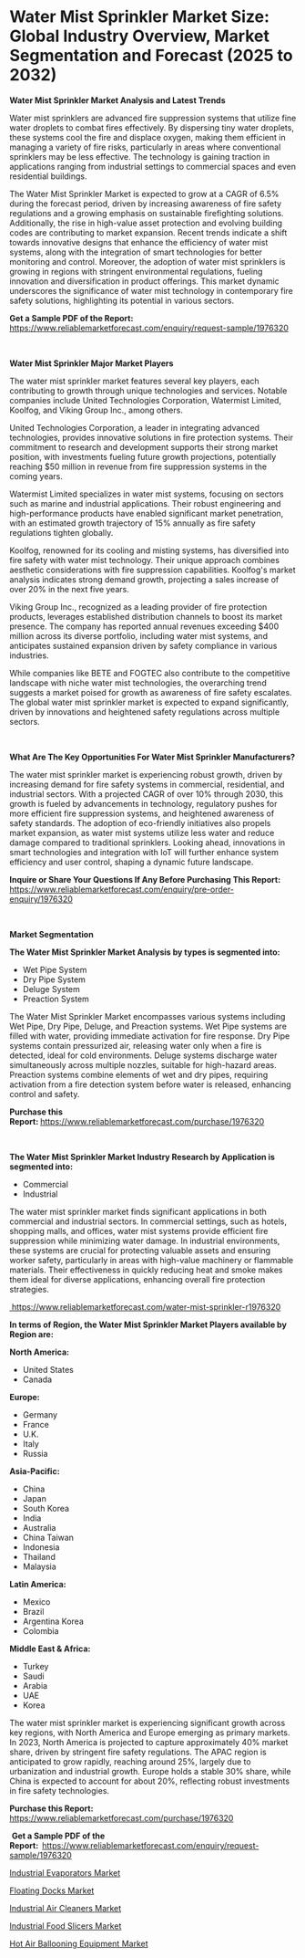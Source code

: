 <p><h1>Water Mist Sprinkler Market Size: Global Industry Overview, Market Segmentation and Forecast (2025 to 2032)</h1></p><p><strong>Water Mist Sprinkler Market Analysis and Latest Trends</strong></p>
<p><p>Water mist sprinklers are advanced fire suppression systems that utilize fine water droplets to combat fires effectively. By dispersing tiny water droplets, these systems cool the fire and displace oxygen, making them efficient in managing a variety of fire risks, particularly in areas where conventional sprinklers may be less effective. The technology is gaining traction in applications ranging from industrial settings to commercial spaces and even residential buildings.</p><p>The Water Mist Sprinkler Market is expected to grow at a CAGR of 6.5% during the forecast period, driven by increasing awareness of fire safety regulations and a growing emphasis on sustainable firefighting solutions. Additionally, the rise in high-value asset protection and evolving building codes are contributing to market expansion. Recent trends indicate a shift towards innovative designs that enhance the efficiency of water mist systems, along with the integration of smart technologies for better monitoring and control. Moreover, the adoption of water mist sprinklers is growing in regions with stringent environmental regulations, fueling innovation and diversification in product offerings. This market dynamic underscores the significance of water mist technology in contemporary fire safety solutions, highlighting its potential in various sectors.</p></p>
<p><strong>Get a Sample PDF of the Report:&nbsp;</strong> <a href="https://www.reliablemarketforecast.com/enquiry/request-sample/1976320?utm_campaign=1130&utm_medium=2&utm_source=Github&utm_content=ia&utm_term=10042025&utm_id=water-mist-sprinkler">https://www.reliablemarketforecast.com/enquiry/request-sample/1976320</a></p>
<p>&nbsp;</p>
<p><strong>Water Mist Sprinkler Major Market Players</strong></p>
<p><p>The water mist sprinkler market features several key players, each contributing to growth through unique technologies and services. Notable companies include United Technologies Corporation, Watermist Limited, Koolfog, and Viking Group Inc., among others.</p><p>United Technologies Corporation, a leader in integrating advanced technologies, provides innovative solutions in fire protection systems. Their commitment to research and development supports their strong market position, with investments fueling future growth projections, potentially reaching $50 million in revenue from fire suppression systems in the coming years.</p><p>Watermist Limited specializes in water mist systems, focusing on sectors such as marine and industrial applications. Their robust engineering and high-performance products have enabled significant market penetration, with an estimated growth trajectory of 15% annually as fire safety regulations tighten globally.</p><p>Koolfog, renowned for its cooling and misting systems, has diversified into fire safety with water mist technology. Their unique approach combines aesthetic considerations with fire suppression capabilities. Koolfog's market analysis indicates strong demand growth, projecting a sales increase of over 20% in the next five years.</p><p>Viking Group Inc., recognized as a leading provider of fire protection products, leverages established distribution channels to boost its market presence. The company has reported annual revenues exceeding $400 million across its diverse portfolio, including water mist systems, and anticipates sustained expansion driven by safety compliance in various industries.</p><p>While companies like BETE and FOGTEC also contribute to the competitive landscape with niche water mist technologies, the overarching trend suggests a market poised for growth as awareness of fire safety escalates. The global water mist sprinkler market is expected to expand significantly, driven by innovations and heightened safety regulations across multiple sectors.</p></p>
<p>&nbsp;</p>
<p><strong>What Are The Key Opportunities For Water Mist Sprinkler Manufacturers?</strong></p>
<p><p>The water mist sprinkler market is experiencing robust growth, driven by increasing demand for fire safety systems in commercial, residential, and industrial sectors. With a projected CAGR of over 10% through 2030, this growth is fueled by advancements in technology, regulatory pushes for more efficient fire suppression systems, and heightened awareness of safety standards. The adoption of eco-friendly initiatives also propels market expansion, as water mist systems utilize less water and reduce damage compared to traditional sprinklers. Looking ahead, innovations in smart technologies and integration with IoT will further enhance system efficiency and user control, shaping a dynamic future landscape.</p></p>
<p><strong>Inquire or Share Your Questions If Any Before Purchasing This Report:</strong> <a href="https://www.reliablemarketforecast.com/enquiry/pre-order-enquiry/1976320?utm_campaign=1130&utm_medium=2&utm_source=Github&utm_content=ia&utm_term=10042025&utm_id=water-mist-sprinkler">https://www.reliablemarketforecast.com/enquiry/pre-order-enquiry/1976320</a></p>
<p>&nbsp;</p>
<p><strong>Market Segmentation</strong></p>
<p><strong>The Water Mist Sprinkler Market Analysis by types is segmented into:</strong></p>
<p><ul><li>Wet Pipe System</li><li>Dry Pipe System</li><li>Deluge System</li><li>Preaction System</li></ul></p>
<p><p>The Water Mist Sprinkler Market encompasses various systems including Wet Pipe, Dry Pipe, Deluge, and Preaction systems. Wet Pipe systems are filled with water, providing immediate activation for fire response. Dry Pipe systems contain pressurized air, releasing water only when a fire is detected, ideal for cold environments. Deluge systems discharge water simultaneously across multiple nozzles, suitable for high-hazard areas. Preaction systems combine elements of wet and dry pipes, requiring activation from a fire detection system before water is released, enhancing control and safety.</p></p>
<p><strong>Purchase this Report:&nbsp;</strong><a href="https://www.reliablemarketforecast.com/purchase/1976320?utm_campaign=1130&utm_medium=2&utm_source=Github&utm_content=ia&utm_term=10042025&utm_id=water-mist-sprinkler">https://www.reliablemarketforecast.com/purchase/1976320</a></p>
<p>&nbsp;</p>
<p><strong>The Water Mist Sprinkler Market Industry Research by Application is segmented into:</strong></p>
<p><ul><li>Commercial</li><li>Industrial</li></ul></p>
<p><p>The water mist sprinkler market finds significant applications in both commercial and industrial sectors. In commercial settings, such as hotels, shopping malls, and offices, water mist systems provide efficient fire suppression while minimizing water damage. In industrial environments, these systems are crucial for protecting valuable assets and ensuring worker safety, particularly in areas with high-value machinery or flammable materials. Their effectiveness in quickly reducing heat and smoke makes them ideal for diverse applications, enhancing overall fire protection strategies.</p></p>
<p><a href="https://www.reliablemarketforecast.com/water-mist-sprinkler-r1976320?utm_campaign=1130&utm_medium=2&utm_source=Github&utm_content=ia&utm_term=10042025&utm_id=water-mist-sprinkler">&nbsp;https://www.reliablemarketforecast.com/water-mist-sprinkler-r1976320</a></p>
<p><strong>In terms of Region, the Water Mist Sprinkler Market Players available by Region are:</strong></p>
<p>
    <p> <strong> North America: </strong>
        <ul>
            <li>United States</li>
            <li>Canada</li>
        </ul>
        </p> 
    <p> <strong> Europe: </strong>
        <ul>
            <li>Germany</li>
            <li>France</li>
            <li>U.K.</li>
            <li>Italy</li>
            <li>Russia</li>
        </ul>
        </p> 
    <p> <strong> Asia-Pacific: </strong>
        <ul>
            <li>China</li>
            <li>Japan</li>
            <li>South Korea</li>
            <li>India</li>
            <li>Australia</li>
            <li>China Taiwan</li>
            <li>Indonesia</li>
            <li>Thailand</li>
            <li>Malaysia</li>
        </ul>
        </p> 
    <p> <strong> Latin America: </strong>
        <ul>
            <li>Mexico</li>
            <li>Brazil</li>
            <li>Argentina Korea</li>
            <li>Colombia</li>
        </ul>
        </p> 
    <p> <strong> Middle East & Africa: </strong>
        <ul>
            <li>Turkey</li>
            <li>Saudi</li>
            <li>Arabia</li>
            <li>UAE</li>
            <li>Korea</li>
        </ul>
    </p>
    </p>
<p><p>The water mist sprinkler market is experiencing significant growth across key regions, with North America and Europe emerging as primary markets. In 2023, North America is projected to capture approximately 40% market share, driven by stringent fire safety regulations. The APAC region is anticipated to grow rapidly, reaching around 25%, largely due to urbanization and industrial growth. Europe holds a stable 30% share, while China is expected to account for about 20%, reflecting robust investments in fire safety technologies.</p></p>
<p><strong>Purchase this Report: </strong><a href="https://www.reliablemarketforecast.com/purchase/1976320?utm_campaign=1130&utm_medium=2&utm_source=Github&utm_content=ia&utm_term=10042025&utm_id=water-mist-sprinkler">https://www.reliablemarketforecast.com/purchase/1976320</a></p>
<p>&nbsp;<strong>Get a Sample PDF of the Report:&nbsp;&nbsp;</strong><a href="https://www.reliablemarketforecast.com/enquiry/request-sample/1976320?utm_campaign=1130&utm_medium=2&utm_source=Github&utm_content=ia&utm_term=10042025&utm_id=water-mist-sprinkler">https://www.reliablemarketforecast.com/enquiry/request-sample/1976320</a></p>
<p><strong></strong></p>
<p><p><a href="https://github.com/keolalelekr8/Market-Research-Report-List-1/blob/main/industrial-evaporators-market.md?utm_campaign=1130&utm_medium=2&utm_source=Github&utm_content=ia&utm_term=10042025&utm_id=water-mist-sprinkler">Industrial Evaporators Market</a></p><p><a href="https://github.com/anejaryaan8m/Market-Research-Report-List-1/blob/main/floating-docks-market.md?utm_campaign=1130&utm_medium=2&utm_source=Github&utm_content=ia&utm_term=10042025&utm_id=water-mist-sprinkler">Floating Docks Market</a></p><p><a href="https://github.com/neilycalanww/Market-Research-Report-List-1/blob/main/industrial-air-cleaners-market.md?utm_campaign=1130&utm_medium=2&utm_source=Github&utm_content=ia&utm_term=10042025&utm_id=water-mist-sprinkler">Industrial Air Cleaners Market</a></p><p><a href="https://github.com/izetajhazuga/Market-Research-Report-List-1/blob/main/industrial-food-slicers-market.md?utm_campaign=1130&utm_medium=2&utm_source=Github&utm_content=ia&utm_term=10042025&utm_id=water-mist-sprinkler">Industrial Food Slicers Market</a></p><p><a href="https://github.com/gackesaizaze/Market-Research-Report-List-1/blob/main/hot-air-ballooning-equipment-market.md?utm_campaign=1130&utm_medium=2&utm_source=Github&utm_content=ia&utm_term=10042025&utm_id=water-mist-sprinkler">Hot Air Ballooning Equipment Market</a></p></p>
